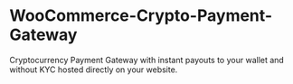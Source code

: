 # WooCommerce-Crypto-Payment-Gateway
Cryptocurrency Payment Gateway with instant payouts to your wallet and without KYC hosted directly on your website.
